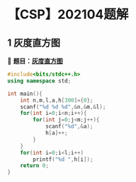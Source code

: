 # 【CSP】202104题解


## 1 灰度直方图

🔗 **题目：[灰度直方图](http://118.190.20.162/view.page?gpid=T128)**

```c++
#include<bits/stdc++.h>
using namespace std;

int main(){
	int n,m,l,a,h[300]={0};
	scanf("%d %d %d",&n,&m,&l);
	for(int i=0;i<n;i++){
		for(int j=0;j<m;j++){
			scanf("%d",&a);
			h[a]++;
		}
	}
	for(int i=0;i<l;i++)
		printf("%d ",h[i]);
	return 0;
}
```


